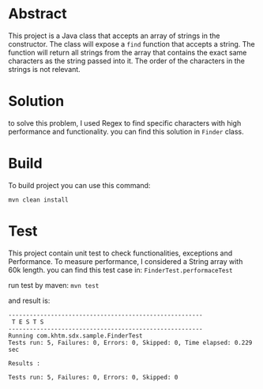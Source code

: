 # Abstract

This project is a Java class that accepts an array of strings in the constructor. The class will expose a
`find` function that accepts a string. The function will return all strings from the array that contains
the exact same characters as the string passed into it. The order of the characters in the strings is
not relevant.

# Solution

to solve this problem, I used Regex to find specific characters with high performance and functionality. you can find
this solution in `Finder` class.

# Build

To build project you can use this command:

`mvn clean install`


# Test

This project contain unit test to check functionalities, exceptions and Performance.
To measure performance, I considered a String array with 60k length. you can find this 
test case in: `FinderTest.performaceTest`

run test by maven:
``
mvn test
``

and result is:

```
-------------------------------------------------------
 T E S T S
-------------------------------------------------------
Running com.khtm.sdx.sample.FinderTest
Tests run: 5, Failures: 0, Errors: 0, Skipped: 0, Time elapsed: 0.229 sec

Results :

Tests run: 5, Failures: 0, Errors: 0, Skipped: 0

```
